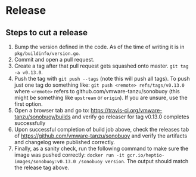 # Release

## Steps to cut a release

1. Bump the version defined in the code. As of the time of writing it is in
   `pkg/buildinfo/version.go`.
1. Commit and open a pull request.
1. Create a tag after that pull request gets squashed onto master. `git tag -a v0.13.0`.
1. Push the tag with `git push --tags` (note this will push all tags). To push
   just one tag do something like: `git push <remote> refs/tags/v0.13.0` where
   `<remote>` refers to github.com/vmware-tanzu/sonobuoy (this might be something like
   `upstream` or `origin`). If you are unsure, use the first option.
1. Open a browser tab and go to: https://travis-ci.org/vmware-tanzu/sonobuoy/builds 
    and verify go releaser for tag v0.13.0 completes successfully
1. Upon successful completion of build job above, check the releases tab of
   https://github.com/vmware-tanzu/sonobuoy and verify the artifacts and changelog were published correctly.
1. Finally, as a sanity check, run the following command to make sure the image was pushed
   correctly: `docker run -it gcr.io/heptio-images/sonobuoy:v0.13.0 /sonobuoy version`. The output should
   match the release tag above.  